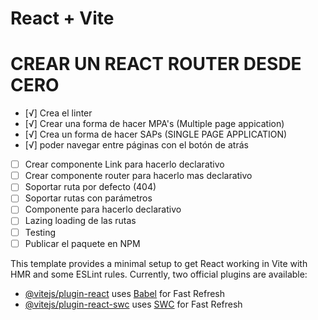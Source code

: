 # React + Vite

# CREAR UN REACT ROUTER DESDE CERO

- [√] Crea el linter 
- [√] Crear una forma de hacer MPA's (Multiple page appication)
- [√] Crea un forma de hacer SAPs (SINGLE PAGE APPLICATION)
- [√] poder navegar entre páginas con el botón de atrás
- [ ] Crear componente Link para hacerlo declarativo
- [ ] Crear componente router para hacerlo mas declarativo
- [ ] Soportar ruta por defecto (404)
- [ ] Soportar rutas con parámetros
- [ ] Componente <Route /> para hacerlo declarativo
- [ ] Lazing loading de las rutas
- [ ] Testing
- [ ] Publicar el paquete en NPM

This template provides a minimal setup to get React working in Vite with HMR and some ESLint rules.
Currently, two official plugins are available:
- [@vitejs/plugin-react](https://github.com/vitejs/vite-plugin-react/blob/main/packages/plugin-react/README.md) uses [Babel](https://babeljs.io/) for Fast Refresh
- [@vitejs/plugin-react-swc](https://github.com/vitejs/vite-plugin-react-swc) uses [SWC](https://swc.rs/) for Fast Refresh
